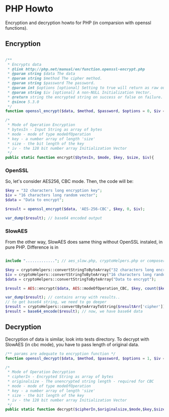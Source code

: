 # PHP Howto

Encryption and decryption howto for PHP (in comparsion with openssl functions). 

## Encryption

```php

/**
 * Encrypts data
 * @link http://php.net/manual/en/function.openssl-encrypt.php
 * @param string $data The data
 * @param string $method The cipher method.
 * @param string $password The password.
 * @param int $options [optional] Setting to true will return as raw output data, otherwise the return value is base64 encoded.
 * @param string $iv [optional] A non-NULL Initialization Vector.
 * @return string the encrypted string on success or false on failure.
 * @since 5.3.0
 */
function openssl_encrypt($data, $method, $password, $options = 0, $iv = "")

/*
 * Mode of Operation Encryption
 * bytesIn - Input String as array of bytes
 * mode - mode of type modeOfOperation
 * key - a number array of length 'size'
 * size - the bit length of the key
 * iv - the 128 bit number array Initialization Vector
 */
public static function encrypt($bytesIn, $mode, $key, $size, $iv){

```
### OpenSSL
So, let's consider AES256, CBC mode. Then, the code will be: 

```php
$key = "32 characters long encryption key";
$iv = "16 characters long random vector";
$data = "Data to encrypt";

$result = openssl_encrypt($data, 'AES-256-CBC', $key, 0, $iv);

var_dump($result); // base64 encoded output
```

### SlowAES
From the other way, SlowAES does same thing without OpenSSL instaled, in pure PHP. Difference is in 

```php

include "............."; // aes_slow.php, cryptoHelpers.php or composer autoloader

$key = cryptoHelpers::convertStringToByteArray("32 characters long encryption key");
$iv = cryptoHelpers::convertStringToByteArray("16 characters long random vector");
$data = cryptoHelpers::convertStringToByteArray("Data to encrypt");

$result = AES::encrypt($data, AES::modeOfOperation_CBC, $key, count($key), $iv);

var_dump($result); // contains array with results..
// to get base64 string, we need to go deeper
$result = cryptoHelpers::convertByteArrayToString($resultArr['cipher']); // get encoded data
$result = base64_encode($result); // now, we have base64 data
```

## Decryption

Decryption of data is similar, look into tests directory. To decrypt with SlowAES (in cbc mode), you have to pass length of original data. 

```php
/** params are adequate to encryption function */
function openssl_decrypt($data, $method, $password, $options = 1, $iv = "");

/*
 * Mode of Operation Decryption
 * cipherIn - Encrypted String as array of bytes
 * originalsize - The unencrypted string length - required for CBC
 * mode - mode of type modeOfOperation
 * key - a number array of length 'size'
 * size - the bit length of the key
 * iv - the 128 bit number array Initialization Vector
 */
public static function decrypt($cipherIn,$originalsize,$mode,$key,$size,$iv)

```
